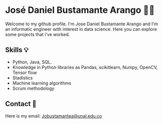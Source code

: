 
# José Daniel Bustamante Arango 👩‍💻

Welcome to my github profile. I'm Jose Daniel Bustamante Arango and I'm an informatic engineer with interest in data science. Here you can explore some projects that i've worked.

## Skills 💡

- Python, Java, SQL.
-  Knowledge in Python libraries as Pandas, scikitlearn, Numpy, OpenCV, Tensor flow
- Stadistics 
- Machine learning algorithms
- Scrum methodology 
## Contact 📧
Here is my email: Jobustamantea@unal.edu.co
